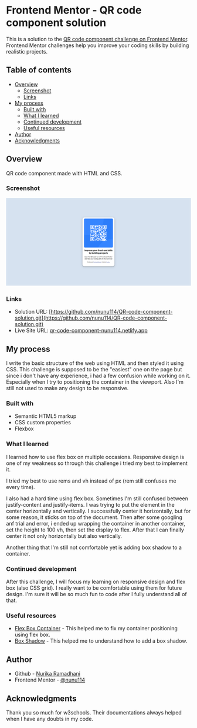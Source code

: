 # Frontend Mentor - QR code component solution

This is a solution to the [QR code component challenge on Frontend Mentor](https://www.frontendmentor.io/challenges/qr-code-component-iux_sIO_H). Frontend Mentor challenges help you improve your coding skills by building realistic projects. 

## Table of contents

- [Overview](#overview)
  - [Screenshot](#screenshot)
  - [Links](#links)
- [My process](#my-process)
  - [Built with](#built-with)
  - [What I learned](#what-i-learned)
  - [Continued development](#continued-development)
  - [Useful resources](#useful-resources)
- [Author](#author)
- [Acknowledgments](#acknowledgments)

## Overview

QR code component made with HTML and CSS.

### Screenshot

![](./images/screenshot.png)

### Links

- Solution URL: [https://github.com/nunu114/QR-code-component-solution.git](https://github.com/nunu114/QR-code-component-solution.git)
- Live Site URL: [qr-code-component-nunu114.netlify.app](qr-code-component-nunu114.netlify.app)

## My process

I write the basic structure of the web using HTML and then styled it using CSS. This challenge is supposed to be the "easiest" one on the page but since i don't have any experience, i had a few confusion while working on it. Especially when I try to positioning the container in the viewport. Also I'm still not used to make any design to be responsive.

### Built with

- Semantic HTML5 markup
- CSS custom properties
- Flexbox

### What I learned

I learned how to use flex box on multiple occasions. Responsive design is one of my weakness so through this challenge i tried my best to implement it. 

I tried my best to use rems and vh instead of px (rem still confuses me every time).

I also had a hard time using flex box. Sometimes I'm still confused between justify-content and justify-items. 
I was trying to put the element in the center horizontally and vertically. I successfully center it horizontally, but for some reason, it sticks on top of the document. Then after some googling anf trial and error, i ended up wrapping the container in another container, set the height to 100 vh, then set the display to flex. After that I can finally center it not only horizontally but also vertically.

Another thing that I'm still not comfortable yet is adding box shadow to a container. 

### Continued development

After this challenge, I will focus my learning on responsive design and flex box (also CSS grid). I really want to be comfortable using them for future design. I'm sure it will be so much fun to code after I fully understand all of that.

### Useful resources

- [Flex Box Container](https://www.w3schools.com/css/css3_flexbox_container.asp) - This helped me to fix my container positioning  using flex box.
- [Box Shadow](https://www.w3schools.com/css/css3_shadows_box.asp) - This helped me to understand how to add a box shadow.

## Author

- Github - [Nurika Ramadhani](https://github.com/nunu114)
- Frontend Mentor - [@nunu114](https://www.frontendmentor.io/profile/nunu114)

## Acknowledgments

Thank you so much for w3schools. Their documentations always helped when I have any doubts in my code.
